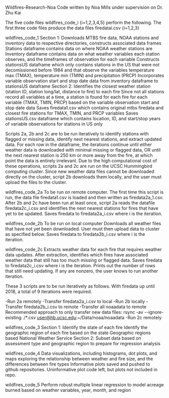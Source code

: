 Wildfires-Research-Noa
Code written by Noa Mills under supervision on Dr. Zhu Kai

The five code files wildfires_code_i {i=1,2,3,4,5} perform the following.
The first three code files produce the data files firedatai.csv {i=1,2,3}

wildfires_code_1
  Section 1:
      Downloads MTBS fire data, NOAA stations and inventory data to respective directories, constructs associated data frames
      Stations dataframe contains data on where NOAA weather stations are
      Inventory dataframe contains data on what weather variables each station observes,
        and the timeframes of observation for each variable
      Constructs stationsUS dataframe which only contains stations in the US that were not decomissioned before 1984
        and that observe the variables temperature max (TMAX), temperature min (TMIN) and precipitation (PRCP)
      Incorporates variable observation start and stop date data from inventory dataframe to stationsUS dataframe
  Section 2:
      Identifies the closest weather station (station ID, station long/lat, distance to fire) to each fire
      Since not all stations record all variables at a time, a station is found for each fire for each variable (TMAX, TMIN, PRCP)
        based on the variable observation start and stop date data
      Saves firedata1.csv which contains original mtbs firedata and closest fire stations for TMAX, TMIN, and PRCP variables
      Saves stationsUS.csv dataframe which contains location, ID, and start/stop years of variable observations for stations in US only

Scripts 2a, 2b and 2c are to be run iteratively to identify stations with flagged or missing data, identify next nearest stations, and extract updated data. For each row in the dataframe, the iterations continue until either weather data is downloaded with minimal missing or flagged data, OR until the next nearest station is 250 km or more away from the fire, at which point the data is entirely irrelevant. Due to the high computational cost of these operations, scripts 2a and 2c are run on the UCSC Hummingbird computing cluster. Since new weather data files cannot be downloaded directly on the cluster, script 2b downloads them locally, and the user must upload the files to the cluster.

wildfires_code_2a
  To be run on remote computer. The first time this script is run, the data file firedata1.csv is loaded and then written as firedata2a_1.csv.
  After 2b and 2c have been run at least once, script 2a reads the datafile firedata2c_i.csv and identifies the next nearest stations for fires that have yet to be updated. Saves firedata to firedata2a_i.csv where i is the iteration.

wildfires_code_2b
  To be run on local computer
      Downloads all weather files that have not yet been downloaded. User must then upload data to cluster as specified below. Saves firedata to firedata2b_i.csv where i is the iteration.

wildfires_code_2c
  Extracts weather data for each fire that requires weather data updates. After extraction, identifies which fires have associated weather data that still has too much missing or flagged data. Saves firedata to firedata2c_i.csv where i is the iteration. Prints out the number of rows that still need updating. If any are nonzero, the user knows to run another iteration.

These 3 scripts are to be run iteratively as follows. With firedata up until 2018, a total of 9 iterations were required.

-Run 2a remotely
-Transfer firedata2a_i.csv to local
-Run 2b locally
-Transfer firedata2b_i.csv to remote
-Transfer all noaadata to remote
  Recommended approach to only transfer new data files:
  rsync -av --ignore-existing ./*.csv user@hb.ucsc.edu:~/Data/noaa/noaadata
-Run 2c remotely

wildfires_code_3
  Section 1:
    Identify the state of each fire
    Identify the geographic region of each fire based on the state
      Geographic regions based National Weather Service
  Section 2:
    Subset data based on assessment type and geographic region to prepare for regression analysis

wildfires_code_4
    Data visualizations, including histograms, dot plots, and maps exploring the relationship between weather and fire size, and the differences between fire types
    Informative plots saved and pushed to github repositories. Uninformative plot code left, but plots not included in repo.

wildfires_code_5
    Perform robust multiple linear regression to model acreage burned based on weather variables, year, month, and region
